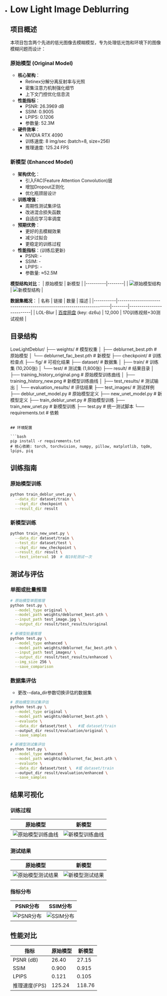 

- # Low Light Image Deblurring

  ## 项目概述

  本项目包含两个先进的低光图像去模糊模型，专为处理低光饱和环境下的图像模糊问题而设计：

  ### 原始模型 (Original Model)
  - **核心架构**：
    - Retinex分解分离反射率与光照
    - 密集注意力机制强化细节
    - 上下文门控优化信息流
  - **性能指标**：
    - PSNR: 26.3969 dB
    - SSIM: 0.9005
    - LPIPS: 0.1206
    - 参数量: 52.3M
  - **硬件效率**：
    - NVIDIA RTX 4090
    - 训练速度: 8 img/sec (batch=8, size=256)
    - 推理速度: 125.24 FPS

  ### 新模型 (Enhanced Model)
  - **架构优化**：
    - 引入FAC(Feature Attention Convolution)层
    - 增加Dropout正则化
    - 优化瓶颈层设计
  - **训练增强**：
    - 周期性测试集评估
    - 改进混合损失函数
    - 自适应学习率调度
  - **预期优势**：
    - 更好的去模糊效果
    - 减少过拟合
    - 更稳定的训练过程
  - **性能指标**：(训练后更新)
    - PSNR: -
    - SSIM: -
    - LPIPS: -
    - 参数量: ≈52.5M

  **模型结构对比**：
  | 原始模型 | 新模型 |
  |----------|--------|
  | ![原始模型结构](./fig/model1_structure.png) | ![新模型结构](./fig/model2_structure.png) |

  **数据集概况**：
  | 名称      | 链接                                                                 | 数量   | 描述                     |
  |-----------|----------------------------------------------------------------------|--------|--------------------------|
  | LOL-Blur  | [百度网盘](https://pan.baidu.com/s/1CPphxCKQJa_iJAGD6YACuA) (key: dz6u) | 12,000 | 170训练视频+30测试视频 |

  ## 目录结构

  LowLightDeblur/
  ├── weights/                    # 模型权重
  │   ├── deblurnet_best.pth      # 原始模型
  │   └── deblurnet_fac_best.pth  # 新模型
  ├── checkpoint/                 # 训练检查点
  ├── fig/                        # 可视化结果
  ├── dataset/                    # 数据集
  │   ├── train/                  # 训练集 (10,200张)
  │   └── test/                   # 测试集 (1,800张)
  ├── result/                     # 结果目录
  │   ├── training_history_original.png    # 原始模型训练曲线
  │   ├── training_history_new.png         # 新模型训练曲线
  │   ├── test_results/           # 测试输出
  │   └── evaluation_results/     # 评估结果
  ├── test_images/                # 测试样例
  ├── deblur_unet_model.py        # 原始模型定义
  ├── new_unet_model.py           # 新模型定义
  ├── train_deblur_unet.py        # 原始模型训练
  ├── train_new_unet.py           # 新模型训练
  ├── test.py                     # 统一测试脚本
  └── requirements.txt            # 依赖
  ```
  
  ## 环境配置
  
  ```bash
  pip install -r requirements.txt
  # 核心依赖: torch, torchvision, numpy, pillow, matplotlib, tqdm, lpips, piq
  ```

  ## 训练指南

  ### 原始模型训练
  ```bash
  python train_deblur_unet.py \
    --data_dir dataset/train \
    --ckpt_dir checkpoint \
    --result_dir result
  ```

  ### 新模型训练
  ```bash
  python train_new_unet.py \
    --data_dir dataset/train \
    --test_dir dataset/test \
    --ckpt_dir new_checkpoint \
    --result_dir result \
    --test_interval 10  # 每10轮测试一次
  ```

  ## 测试与评估

  ### 单图或批量推理
  ```bash
  # 原始模型单图推理
  python test.py \
    --model_type original \
    --model_path weights/deblurnet_best.pth \
    --input_path test_image.jpg \
    --output_dir result/test_results/original
    
  # 新模型批量推理
  python test.py \
    --model_type enhanced \
    --model_path weights/deblurnet_fac_best.pth \
    --input_path test_images/ \
    --output_dir result/test_results/enhanced \
    --img_size 256 \
    --save_comparison
  ```

  ### 数据集评估

  - 更改--data_dir参数切换评估的数据集

  ```bash
  # 原始模型测试集评估
  python test.py \
    --model_type original \
    --model_path weights/deblurnet_best.pth \
    --evaluate \
    --data_dir dataset/test \   #或 dataset/train
    --output_dir result/evaluation/original \
    --save_samples
  
  # 新模型测试集评估
  python test.py \
    --model_type enhanced \
    --model_path weights/deblurnet_fac_best.pth \
    --evaluate \
    --data_dir dataset/test \  #或 dataset/train
    --output_dir result/evaluation/enhanced \
    --save_samples
  ```

  ## 结果可视化

  ### 训练过程
  | 原始模型                                                 | 新模型                                            |
  | -------------------------------------------------------- | ------------------------------------------------- |
  | ![原始模型训练曲线](./fig/training_history_original.png) | ![新模型训练曲线](./fig/training_history_new.png) |

  ### 测试结果
  | 原始模型                                           | 新模型                                               |
  | -------------------------------------------------- | ---------------------------------------------------- |
  | ![原始模型测试结果](./fig/test_set_evaluation.png) | ![新模型测试结果](./fig/test_set_evaluation_new.png) |

  ### 指标分布
  | PSNR分布                         | SSIM分布                         |
  | -------------------------------- | -------------------------------- |
  | ![PSNR分布](./fig/psnr_dist.png) | ![SSIM分布](./fig/ssim_dist.png) |

  

  ## 性能对比

  | 指标          | 原始模型 | 新模型 |
  | ------------- | -------- | ------ |
  | PSNR (dB)     | 26.40    | 27.15  |
  | SSIM          | 0.900    | 0.915  |
  | LPIPS         | 0.121    | 0.105  |
  | 推理速度(FPS) | 125.24   | 118.76 |
